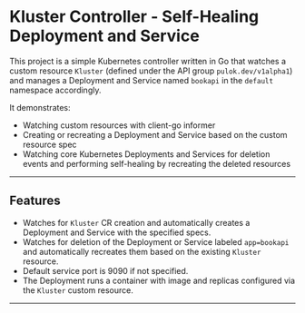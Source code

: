 # Kluster Controller - Self-Healing Deployment and Service

This project is a simple Kubernetes controller written in Go that watches a custom resource `Kluster` (defined under the API group `pulok.dev/v1alpha1`) and manages a Deployment and Service named `bookapi` in the `default` namespace accordingly.

It demonstrates:
- Watching custom resources with client-go informer
- Creating or recreating a Deployment and Service based on the custom resource spec
- Watching core Kubernetes Deployments and Services for deletion events and performing self-healing by recreating the deleted resources

---

## Features

- Watches for `Kluster` CR creation and automatically creates a Deployment and Service with the specified specs.
- Watches for deletion of the Deployment or Service labeled `app=bookapi` and automatically recreates them based on the existing `Kluster` resource.
- Default service port is 9090 if not specified.
- The Deployment runs a container with image and replicas configured via the `Kluster` custom resource.

---
